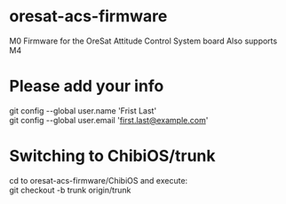 # oresat-acs-firmware
M0 Firmware for the OreSat Attitude Control System board
Also supports M4

# Please add your info  

git config --global user.name 'Frist Last'  
git config --global user.email 'first.last@example.com'  

# Switching to ChibiOS/trunk  

cd to oresat-acs-firmware/ChibiOS and execute:  
git checkout -b trunk origin/trunk  



